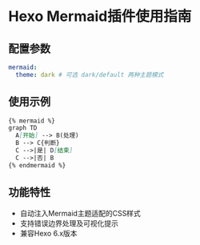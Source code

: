 # Hexo Mermaid插件使用指南

## 配置参数
```yml
mermaid:
  theme: dark # 可选 dark/default 两种主题模式
```

## 使用示例
```markdown
{% mermaid %}
graph TD
  A[开始] --> B(处理)
  B --> C{判断}
  C -->|是| D[结束]
  C -->|否| B
{% endmermaid %}
```

## 功能特性
- 自动注入Mermaid主题适配的CSS样式
- 支持错误边界处理及可视化提示
- 兼容Hexo 6.x版本